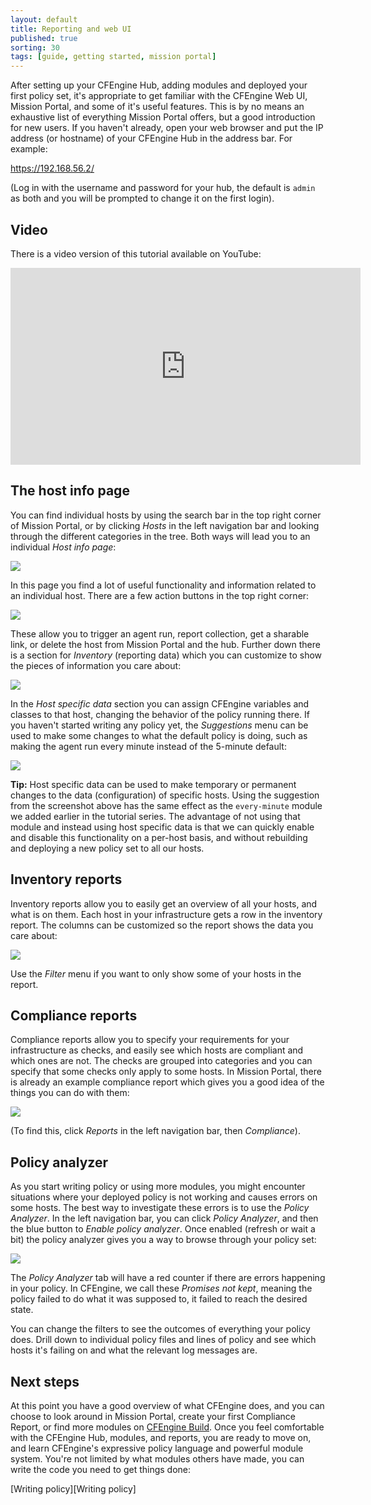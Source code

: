 ```yaml
---
layout: default
title: Reporting and web UI
published: true
sorting: 30
tags: [guide, getting started, mission portal]
---
```


After setting up your CFEngine Hub, adding modules and deployed your first policy set, it's appropriate to get familiar with the CFEngine Web UI, Mission Portal, and some of it's useful features.
This is by no means an exhaustive list of everything Mission Portal offers, but a good introduction for new users.
If you haven't already, open your web browser and put the IP address (or hostname) of your CFEngine Hub in the address bar.
For example:

https://192.168.56.2/

(Log in with the username and password for your hub, the default is `admin` as both and you will be prompted to change it on the first login).

## Video

There is a video version of this tutorial available on YouTube:

<iframe width="560" height="315" src="https://www.youtube.com/embed/S7n8lqPzst0" frameborder="0" allow="accelerometer; autoplay; clipboard-write; encrypted-media; gyroscope; picture-in-picture" allowfullscreen></iframe>

## The host info page

You can find individual hosts by using the search bar in the top right corner of Mission Portal, or by clicking _Hosts_ in the left navigation bar and looking through the different categories in the tree.
Both ways will lead you to an individual _Host info page_:

![](host-info.png)

In this page you find a lot of useful functionality and information related to an individual host.
There are a few action buttons in the top right corner:

![](action-buttons.png)

These allow you to trigger an agent run, report collection, get a sharable link, or delete the host from Mission Portal and the hub.
Further down there is a section for _Inventory_ (reporting data) which you can customize to show the pieces of information you care about:

![](inventory-section.png)

In the _Host specific data_ section you can assign CFEngine variables and classes to that host, changing the behavior of the policy running there.
If you haven't started writing any policy yet, the _Suggestions_ menu can be used to make some changes to what the default policy is doing, such as making the agent run every minute instead of the 5-minute default:

![](host-specific-data-with-suggestion.png)

**Tip:** Host specific data can be used to make temporary or permanent changes to the data (configuration) of specific hosts.
Using the suggestion from the screenshot above has the same effect as the `every-minute` module we added earlier in the tutorial series.
The advantage of not using that module and instead using host specific data is that we can quickly enable and disable this functionality on a per-host basis, and without rebuilding and deploying a new policy set to all our hosts.

## Inventory reports

Inventory reports allow you to easily get an overview of all your hosts, and what is on them.
Each host in your infrastructure gets a row in the inventory report.
The columns can be customized so the report shows the data you care about:

![](inventory-reports.gif)

Use the _Filter_ menu if you want to only show some of your hosts in the report.

## Compliance reports

Compliance reports allow you to specify your requirements for your infrastructure as checks, and easily see which hosts are compliant and which ones are not.
The checks are grouped into categories and you can specify that some checks only apply to some hosts.
In Mission Portal, there is already an example compliance report which gives you a good idea of the things you can do with them:

![](compliance-report.png)

(To find this, click _Reports_ in the left navigation bar, then _Compliance_).

## Policy analyzer

As you start writing policy or using more modules, you might encounter situations where your deployed policy is not working and causes errors on some hosts.
The best way to investigate these errors is to use the _Policy Analyzer_.
In the left navigation bar, you can click _Policy Analyzer_, and then the blue button to _Enable policy analyzer_.
Once enabled (refresh or wait a bit) the policy analyzer gives you a way to browse through your policy set:

![](policy-analyzer.png)

The _Policy Analyzer_ tab will have a red counter if there are errors happening in your policy.
In CFEngine, we call these _Promises not kept_, meaning the policy failed to do what it was supposed to, it failed to reach the desired state.

You can change the filters to see the outcomes of everything your policy does.
Drill down to individual policy files and lines of policy and see which hosts it's failing on and what the relevant log messages are.

## Next steps

At this point you have a good overview of what CFEngine does, and you can choose to look around in Mission Portal, create your first Compliance Report, or find more modules on [CFEngine Build](https://build.cfengine.com/).
Once you feel comfortable with the CFEngine Hub, modules, and reports, you are ready to move on, and learn CFEngine's expressive policy language and powerful module system.
You're not limited by what modules others have made, you can write the code you need to get things done:

[Writing policy][Writing policy]
